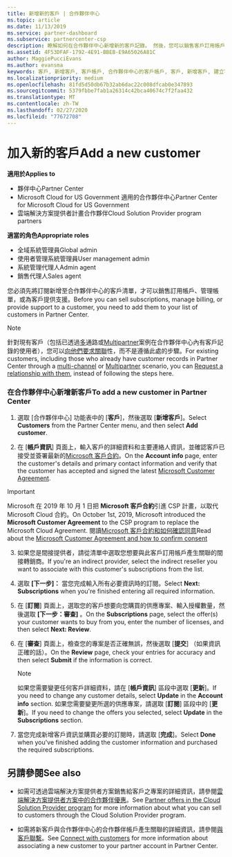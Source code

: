 ```yaml
---
title: 新增新的客戶 | 合作夥伴中心
ms.topic: article
ms.date: 11/13/2019
ms.service: partner-dashboard
ms.subservice: partnercenter-csp
description: 瞭解如何在合作夥伴中心新增新的客戶記錄。 然後，您可以銷售客戶訂用帳戶、管理帳單，或提供客戶支援。
ms.assetid: 4F53DFAF-1792-4E91-BBEB-E9A65026A81C
author: MaggiePucciEvans
ms.author: evansma
keywords: 客戶, 新增客戶, 客戶帳戶, 合作夥伴中心的客戶帳戶, 客戶, 新增客戶, 建立客戶帳戶
ms.localizationpriority: medium
ms.openlocfilehash: 81fd5d50db67b32ab6dac22c008dfcab0e347893
ms.sourcegitcommit: 5379fbbe7fab1a26314c42bca40674c7f2faa432
ms.translationtype: MT
ms.contentlocale: zh-TW
ms.lasthandoff: 02/27/2020
ms.locfileid: "77672708"
---
```

# <a name="add-a-new-customer"></a><span data-ttu-id="859a6-105">加入新的客戶</span><span class="sxs-lookup"><span data-stu-id="859a6-105">Add a new customer</span></span> 

<span data-ttu-id="859a6-106">**適用於**</span><span class="sxs-lookup"><span data-stu-id="859a6-106">**Applies to**</span></span>

- <span data-ttu-id="859a6-107">夥伴中心</span><span class="sxs-lookup"><span data-stu-id="859a6-107">Partner Center</span></span>
- <span data-ttu-id="859a6-108">Microsoft Cloud for US Government 適用的合作夥伴中心</span><span class="sxs-lookup"><span data-stu-id="859a6-108">Partner Center for Microsoft Cloud for US Government</span></span>
- <span data-ttu-id="859a6-109">雲端解決方案提供者計畫合作夥伴</span><span class="sxs-lookup"><span data-stu-id="859a6-109">Cloud Solution Provider program partners</span></span>

<span data-ttu-id="859a6-110">**適當的角色**</span><span class="sxs-lookup"><span data-stu-id="859a6-110">**Appropriate roles**</span></span>

- <span data-ttu-id="859a6-111">全域系統管理員</span><span class="sxs-lookup"><span data-stu-id="859a6-111">Global admin</span></span>
- <span data-ttu-id="859a6-112">使用者管理系統管理員</span><span class="sxs-lookup"><span data-stu-id="859a6-112">User management admin</span></span>
- <span data-ttu-id="859a6-113">系統管理代理人</span><span class="sxs-lookup"><span data-stu-id="859a6-113">Admin agent</span></span>
- <span data-ttu-id="859a6-114">銷售代理人</span><span class="sxs-lookup"><span data-stu-id="859a6-114">Sales agent</span></span>


<span data-ttu-id="859a6-115">您必須先將訂閱新增至合作夥伴中心的客戶清單，才可以銷售訂用帳戶、管理帳單，或為客戶提供支援。</span><span class="sxs-lookup"><span data-stu-id="859a6-115">Before you can sell subscriptions, manage billing, or provide support to a customer, you need to add them to your list of customers in Partner  Center.</span></span>

>[!NOTE]
><span data-ttu-id="859a6-116">針對現有客戶（包括已透過[多](multichannel.md)通路或[Multipartner](multipartner.md)案例在合作夥伴中心內有客戶記錄的使用者），您可以[向他們要求關聯](request-a-relationship-with-a-customer.md)性，而不是遵循此處的步驟。</span><span class="sxs-lookup"><span data-stu-id="859a6-116">For existing customers, including those who already have customer records in Partner Center through a [multi-channel](multichannel.md) or [Multipartner](multipartner.md) scenario, you can [Request a relationship with them](request-a-relationship-with-a-customer.md), instead of following the steps here.</span></span>

### <a name="to-add-a-new-customer-in-partner-center"></a><span data-ttu-id="859a6-117">在合作夥伴中心新增新客戶</span><span class="sxs-lookup"><span data-stu-id="859a6-117">To add a new customer in Partner Center</span></span>

1. <span data-ttu-id="859a6-118">選取 [合作夥伴中心] 功能表中的 [**客戶**]，然後選取 [**新增客戶**]。</span><span class="sxs-lookup"><span data-stu-id="859a6-118">Select **Customers** from the Partner Center menu, and then select **Add customer**.</span></span>

2. <span data-ttu-id="859a6-119">在 [**帳戶資訊**] 頁面上，輸入客戶的詳細資料和主要連絡人資訊，並確認客戶已接受並簽署最新的[Microsoft 客戶合約](agreements.md)。</span><span class="sxs-lookup"><span data-stu-id="859a6-119">On the **Account info** page, enter the customer's details and primary contact information and verify that the customer has accepted and signed the latest [Microsoft Customer Agreement](agreements.md).</span></span>

>[!IMPORTANT] 
> <span data-ttu-id="859a6-120">Microsoft 在 2019 年 10 月 1 日把 **Microsoft 客戶合約**引進 CSP 計畫，以取代 Microsoft Cloud 合約。</span><span class="sxs-lookup"><span data-stu-id="859a6-120">On October 1st, 2019, Microsoft introduced the **Microsoft Customer Agreement** to the CSP program to replace the Microsoft Cloud Agreement.</span></span> <span data-ttu-id="859a6-121">閱讀[Microsoft 客戶合約和如何確認同意](confirm-customer-agreement.md)</span><span class="sxs-lookup"><span data-stu-id="859a6-121">Read about the [Microsoft Customer Agreement and how to confirm consent](confirm-customer-agreement.md)</span></span>
  
3. <span data-ttu-id="859a6-122">如果您是間接提供者，請從清單中選取您想要與此客戶訂用帳戶產生關聯的間接轉銷商。</span><span class="sxs-lookup"><span data-stu-id="859a6-122">If you're an indirect provider, select the indirect reseller you want to associate with this customer's subscriptions from the list.</span></span>

4. <span data-ttu-id="859a6-123">選取 **[下一步]：** 當您完成輸入所有必要資訊時的訂閱。</span><span class="sxs-lookup"><span data-stu-id="859a6-123">Select **Next: Subscriptions** when you're finished entering all required information.</span></span>

5. <span data-ttu-id="859a6-124">在 [**訂閱**] 頁面上，選取您的客戶想要向您購買的供應專案、輸入授權數量，然後選取 **[下一步：審查]** 。</span><span class="sxs-lookup"><span data-stu-id="859a6-124">On the **Subscriptions** page, select the offer(s) your customer wants to buy from you, enter the number of licenses, and then select **Next: Review**.</span></span>

6. <span data-ttu-id="859a6-125">在 [**審查**] 頁面上，檢查您的專案是否正確無誤，然後選取 [**提交**] （如果資訊正確的話）。</span><span class="sxs-lookup"><span data-stu-id="859a6-125">On the **Review** page, check your entries for accuracy and then select **Submit** if the information is correct.</span></span>

    >[!NOTE]
    ><span data-ttu-id="859a6-126">如果您需要變更任何客戶詳細資料，請在 [**帳戶資訊**] 區段中選取 [**更新**]。</span><span class="sxs-lookup"><span data-stu-id="859a6-126">If you need to change any customer details, select **Update** in the **Account info** section.</span></span> <span data-ttu-id="859a6-127">如果您需要變更所選的供應專案，請選取 [**訂閱**] 區段中的 [**更新**]。</span><span class="sxs-lookup"><span data-stu-id="859a6-127">If you need to change the offers you selected, select **Update** in the **Subscriptions** section.</span></span>

7. <span data-ttu-id="859a6-128">當您完成新增客戶資訊並購買必要的訂閱時，請選取 [**完成**]。</span><span class="sxs-lookup"><span data-stu-id="859a6-128">Select **Done** when you've finished adding the customer information and purchased the required subscriptions.</span></span>

## <a name="see-also"></a><span data-ttu-id="859a6-129">另請參閱</span><span class="sxs-lookup"><span data-stu-id="859a6-129">See also</span></span>

- <span data-ttu-id="859a6-130">如需可透過雲端解決方案提供者方案銷售給客戶之專案的詳細資訊，請參閱[雲端解決方案提供者方案中的合作夥伴優惠](csp-offers.md)。</span><span class="sxs-lookup"><span data-stu-id="859a6-130">See [Partner offers in the Cloud Solution Provider program](csp-offers.md) for more information about what you can sell to customers through the Cloud Solution Provider program.</span></span>

- <span data-ttu-id="859a6-131">如需將新客戶與合作夥伴中心的合作夥伴帳戶產生關聯的詳細資訊，請參閱[與客戶聯繫](customer-accounts.md)。</span><span class="sxs-lookup"><span data-stu-id="859a6-131">See [Connect with customers](customer-accounts.md) for more information about associating a new customer to your partner account in Partner Center.</span></span>
